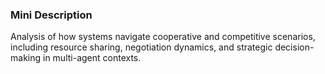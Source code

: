 ### Mini Description

Analysis of how systems navigate cooperative and competitive scenarios, including resource sharing, negotiation dynamics, and strategic decision-making in multi-agent contexts.
